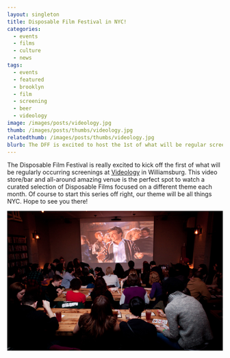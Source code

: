 ```yaml
---
layout: singleton
title: Disposable Film Festival in NYC!
categories:
  - events
  - films
  - culture
  - news
tags:
  - events
  - featured
  - brooklyn
  - film
  - screening
  - beer
  - videology
image: /images/posts/videology.jpg
thumb: /images/posts/thumbs/videology.jpg
relatedthumb: /images/posts/thumbs/videology.jpg
blurb: The DFF is excited to host the 1st of what will be regular screenings at Videology in Williamsburg. The debut event will be held on June 5th. Free!
---
```



The Disposable Film Festival is really excited to kick off the first of what will be regularly occurring screenings at [Videology] in Williamsburg. This video store/bar and all-around amazing venue is the perfect spot to watch a curated selection of Disposable Films focused on a different theme each month. Of course to start this series off right, our theme will be all things NYC. Hope to see you there!

!["videology"](/images/posts/videology.png "videology")

[videology]:http://www.videology.info
